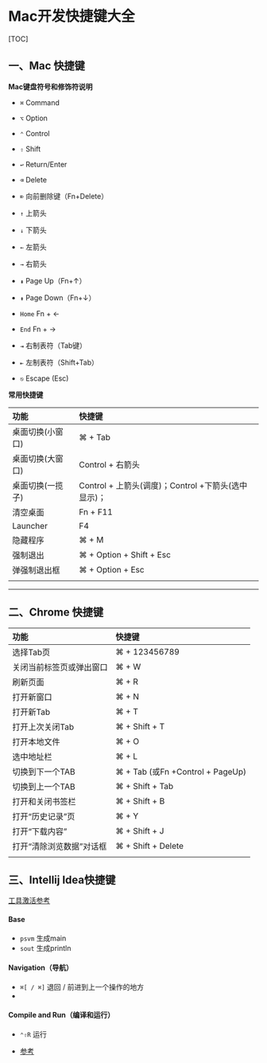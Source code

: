 # Mac开发快捷键大全

[TOC]

## 一、Mac 快捷键

**Mac键盘符号和修饰符说明**

- `⌘` Command

- `⌥` Option

- `⌃` Control

- `⇧` Shift

- `↩︎` Return/Enter

- `⌫` Delete

- `⌦` 向前删除键（Fn+Delete）

- `↑` 上箭头

- `↓` 下箭头

- `←` 左箭头

- `→` 右箭头

- `⇞` Page Up（Fn+↑）

- `⇟` Page Down（Fn+↓）

- `Home` Fn + ←

- `End` Fn + →

- `⇥` 右制表符（Tab键）

- `⇤` 左制表符（Shift+Tab）

- `⎋` Escape (Esc)

**常用快捷键**

| 功能             | 快捷键                                              |
| :--------------- | :-------------------------------------------------- |
| 桌面切换(小窗口) | ⌘ + Tab                                             |
| 桌面切换(大窗口) | Control + 右箭头                                    |
| 桌面切换(一揽子) | Control + 上箭头(调度)；Control +下箭头(选中显示)； |
| 清空桌面         | Fn + F11                                            |
| Launcher         | F4                                                  |
| 隐藏程序         | ⌘ + M                                               |
| 强制退出         | ⌘ + Option + Shift + Esc                            |
| 弹强制退出框     | ⌘ + Option + Esc                                    |
|                  |                                                     |

****

## 二、Chrome 快捷键

| 功能                     | 快捷键                           |
| :----------------------- | :------------------------------- |
| 选择Tab页                | ⌘ + 123456789                    |
| 关闭当前标签页或弹出窗口 | ⌘ + W                            |
| 刷新页面                 | ⌘ + R                            |
| 打开新窗口               | ⌘ + N                            |
| 打开新Tab                | ⌘ + T                            |
| 打开上次关闭Tab          | ⌘ + Shift + T                    |
| 打开本地文件             | ⌘ + O                            |
| 选中地址栏               | ⌘ + L                            |
| 切换到下一个TAB          | ⌘ + Tab (或Fn +Control + PageUp) |
| 切换到上一个TAB          | ⌘ + Shift + Tab                  |
| 打开和关闭书签栏         | ⌘ + Shift + B                    |
| 打开“历史记录”页         | ⌘ + Y                            |
| 打开“下载内容”           | ⌘ + Shift + J                    |
| 打开“清除浏览数据”对话框 | ⌘ + Shift + Delete               |
|                          |                                  |



## 三、Intellij Idea快捷键

[工具激活参考](https://www.cnblogs.com/yhycoder/p/12174665.html)

#### Base

- `psvm`  生成main
- `sout`  生成println

#### Navigation（导航）

- `⌘[ / ⌘]` 退回 / 前进到上一个操作的地方
- 



#### Compile and Run（编译和运行）

- `⌃⇧R`	运行







- [参考](https://www.cnblogs.com/exmyth/p/7600658.html)

